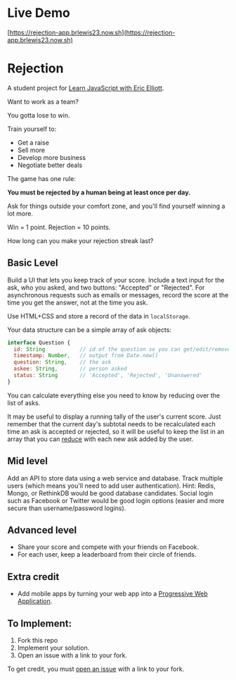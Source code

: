 # Live Demo

[https://rejection-app.brlewis23.now.sh](https://rejection-app.brlewis23.now.sh)


# Rejection

A student project for [Learn JavaScript with Eric Elliott](https://ericelliottjs.com).

Want to work as a team?

You gotta lose to win.

Train yourself to:

* Get a raise
* Sell more
* Develop more business
* Negotiate better deals

The game has one rule:

**You must be rejected by a human being at least once per day.**

Ask for things outside your comfort zone, and you'll find yourself winning a lot more.

Win = 1 point.
Rejection = 10 points.

How long can you make your rejection streak last?


## Basic Level

Build a UI that lets you keep track of your score. Include a text input for the ask, who you asked, and two buttons: "Accepted" or "Rejected". For asynchronous requests such as emails or messages, record the score at the time you get the answer, not at the time you ask.

Use HTML+CSS and store a record of the data in `localStorage`.

Your data structure can be a simple array of ask objects:

```js
interface Question {
  id: String           // id of the question so you can get/edit/remove by id
  timestamp: Number,   // output from Date.now()
  question: String,    // the ask
  askee: String,       // person asked
  status: String       // 'Accepted', 'Rejected', 'Unanswered'
}
```

You can calculate everything else you need to know by reducing over the list of asks.

It may be useful to display a running tally of the user's current score. Just remember that the current day's subtotal needs to be recalculated each time an ask is accepted or rejected, so it will be useful to keep the list in an array that you can [reduce](https://developer.mozilla.org/en-US/docs/Web/JavaScript/Reference/Global_Objects/Array/Reduce) with each new ask added by the user.


## Mid level

Add an API to store data using a web service and database. Track multiple users (which means you'll need to add user authentication). Hint: Redis, Mongo, or RethinkDB would be good database candidates. Social login such as Facebook or Twitter would be good login options (easier and more secure than username/password logins).


## Advanced level

* Share your score and compete with your friends on Facebook.
* For each user, keep a leaderboard from their circle of friends.

## Extra credit

* Add mobile apps by turning your web app into a [Progressive Web Application](https://medium.com/javascript-scene/why-native-apps-really-are-doomed-native-apps-are-doomed-pt-2-e035b43170e9).


## To Implement:

1. Fork this repo
2. Implement your solution.
3. Open an issue with a link to your fork.

To get credit, you must [open an issue](https://github.com/learn-javascript-courses/rejection/issues/new?title=Challenge+completed+level:+basic/mid/advanced) with a link to your fork.
